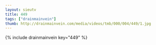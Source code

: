 ```yaml
--- 
layout: sieutv
title: 449
tags: ["drainmainvein"]
thumb: http://drainmainvein.com/media/videos/tmb/000/004/449/1.jpg
---
```

{% include drainmainvein key="449" %} 
